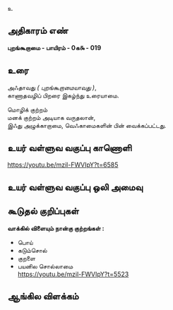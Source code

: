 உ


## அதிகாரம் எண்

**புறங்கூறாமை - பாயிரம் - 0க௯ - 019**

## உரை

அஃதாவது _( புறங்கூறாமையாவது )_,  
காணாதவழிப் பிறரை இகழ்ந்து உரையாமை.  

மொழிக் குற்றம்  
மனக் குற்றம் அடியாக வருதலான்,  
இஃது அழுக்காறாமை, வெஃகாமைகளின் பின் வைக்கப்பட்டது.


## உயர் வள்ளுவ வகுப்பு காணொளி

https://youtu.be/mzil-FWVIpY?t=6585

## உயர் வள்ளுவ வகுப்பு ஒலி அமைவு 


## கூடுதல் குறிப்புகள்

**வாக்கில் விளையும் நான்கு குற்றங்கள் :**   
* பொய்
* கடும்சொல் 
* குறளை 
* பயனில சொல்லாமை  
https://youtu.be/mzil-FWVIpY?t=5523

## ஆங்கில விளக்கம்

